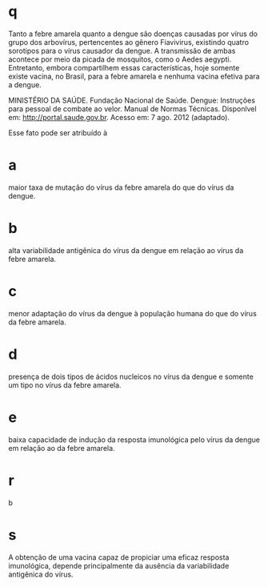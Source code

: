 # q
Tanto a febre amarela quanto a dengue são doenças causadas por vírus do grupo dos arbovírus, pertencentes ao gênero Fiavivirus, existindo quatro sorotipos para o vírus causador da dengue. A transmissão de ambas acontece por meio da picada de mosquitos, como o Aedes aegypti. Entretanto, embora compartilhem essas características, hoje somente existe vacina, no Brasil, para a febre amarela e nenhuma vacina efetiva para a dengue.

MINISTÉRIO DA SAÚDE. Fundação Nacional de Saúde. Dengue: Instruções para pessoal de combate ao velor. Manual de Normas Técnicas. Disponlvel em: http://portal.saude.gov.br. Acesso em: 7 ago. 2012 (adaptado).

Esse fato pode ser atribuído à

# a
maior taxa de mutação do vírus da febre amarela do que do vírus da dengue.

# b
alta variabilidade antigênica do vírus da dengue em relação ao vírus da febre amarela.

# c
menor adaptação do vírus da dengue à população humana do que do vírus da febre amarela.

# d
presença de dois tipos de ácidos nucleicos no vírus da dengue e somente um tipo no vírus da febre amarela.

# e
baixa capacidade de indução da resposta imunológica pelo vírus da dengue em relação ao da febre amarela.

# r
b

# s
A obtenção de uma vacina capaz de propiciar uma eficaz resposta imunológica, depende principalmente da ausência da variabilidade antigênica do vírus.
